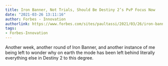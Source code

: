 ```yaml
---
title: Iron Banner, Not Trials, Should Be Destiny 2’s PvP Focus Now
date: "2021-03-26 13:11:16"
author: Forbes - Innovation
authorlink: https://www.forbes.com/sites/paultassi/2021/03/26/iron-banner-not-trials-should-be-destiny-2s-pvp-focus-now/
tags:
- Forbes-Innovation
---
```

Another week, another round of Iron Banner, and another instance of me being left to wonder why on earth the mode has been left behind literally everything else in Destiny 2 to this degree.